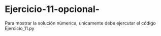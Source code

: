 # Ejercicio-11-opcional-
Para mostrar la solución númerica, unicamente debe ejercutar el código Ejercicio_11.py
